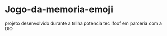 # Jogo-da-memoria-emoji
projeto desenvolvido durante a trilha potencia tec ifoof em parceria com a DIO
